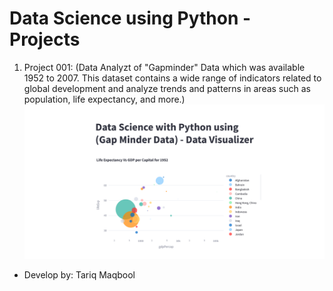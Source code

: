 # Data Science using Python - Projects
1. Project 001: 
   (Data Analyzt of "Gapminder" Data which was available 1952 to 2007. This dataset contains a wide range of indicators related to global development and analyze trends and patterns in areas such as population, life expectancy, and more.)
   <img src="p1-r1.png">
   
* Develop by: Tariq Maqbool
